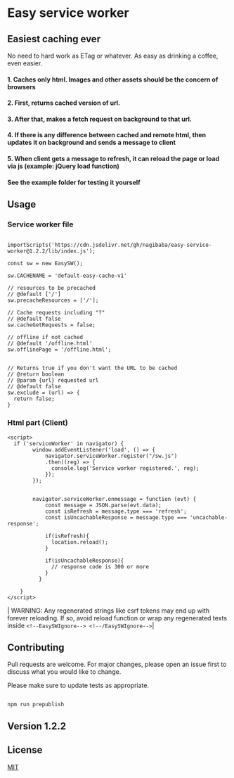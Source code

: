 # Easy service worker

## Easiest caching ever

No need to hard work as ETag or whatever. As easy as drinking a coffee, even easier.

#### 1. Caches only html. Images and other assets should be the concern of browsers

#### 2. First, returns cached version of url.

#### 3. After that, makes a fetch request on background to that url.

#### 4. If there is any difference between cached and remote html, then updates it on background and sends a message to client

#### 5. When client gets a message to refresh, it can reload the page or load via js (example: jQuery load function)

#### See the example folder for testing it yourself

## Usage

### Service worker file

```

importScripts('https://cdn.jsdelivr.net/gh/nagibaba/easy-service-worker@1.2.2/lib/index.js');

const sw = new EasySW();

sw.CACHENAME = 'default-easy-cache-v1'

// resources to be precached
// @default ['/']
sw.precacheResources = ['/'];

// Cache requests including "?"
// @default false
sw.cacheGetRequests = false;

// offline if not cached
// @default '/offline.html'
sw.offlinePage = '/offline.html';


// Returns true if you don't want the URL to be cached
// @return boolean
// @param {url} requested url
// @default false
sw.exclude = (url) => {
  return false;
}
```

### Html part (Client)

```
<script>
  if ('serviceWorker' in navigator) {
        window.addEventListener('load', () => {
            navigator.serviceWorker.register("/sw.js")
            .then((reg) => {
              console.log('Service worker registered.', reg);
            });
        });


        navigator.serviceWorker.onmessage = function (evt) {
            const message = JSON.parse(evt.data);
            const isRefresh = message.type === 'refresh';
            const isUncachableResponse = message.type === 'uncachable-response';

            if(isRefresh){
              location.reload();
            }

            if(isUncachableResponse){
              // response code is 300 or more
            }
          }

    }
</script>

```

| WARNING: Any regenerated strings like csrf tokens may end up with forever reloading. If so, avoid reload function or wrap any regenerated texts inside `<!--EasySWIgnore--> <!--/EasySWIgnore-->`|

## Contributing

Pull requests are welcome. For major changes, please open an issue first to discuss what you would like to change.

Please make sure to update tests as appropriate.

```

npm run prepublish

```

## Version 1.2.2

## License

[MIT](https://choosealicense.com/licenses/mit/)
